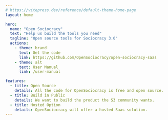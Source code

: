 ```yaml
---
# https://vitepress.dev/reference/default-theme-home-page
layout: home

hero:
  name: "Open Sociocracy"
  text: "Help us build the tools you need"
  tagline: "Open source tools for Sociocracy 3.0"
  actions:
    - theme: brand
      text: Get the code
      link: https://github.com/OpenSociocracy/open-sociocracy-saas
    - theme: alt
      text: User Manual
      link: /user-manual

features:
  - title: Open Source
    details: All the code for OpenSociocracy is free and open source.
  - title: Build in Public
    details: We want to build the product the S3 community wants.
  - title: Hosted Option
    details: OpenSociocracy will offer a hosted Saas solution.
---
```


